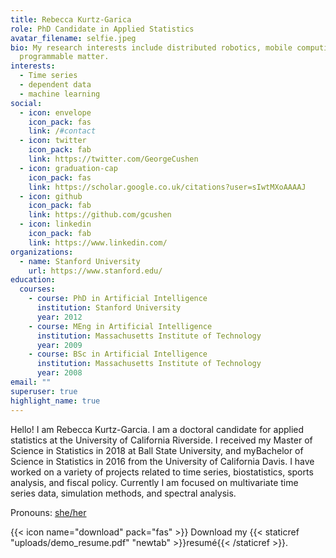 ```yaml
---
title: Rebecca Kurtz-Garica
role: PhD Candidate in Applied Statistics
avatar_filename: selfie.jpeg
bio: My research interests include distributed robotics, mobile computing and
  programmable matter.
interests:
  - Time series
  - dependent data
  - machine learning
social:
  - icon: envelope
    icon_pack: fas
    link: /#contact
  - icon: twitter
    icon_pack: fab
    link: https://twitter.com/GeorgeCushen
  - icon: graduation-cap
    icon_pack: fas
    link: https://scholar.google.co.uk/citations?user=sIwtMXoAAAAJ
  - icon: github
    icon_pack: fab
    link: https://github.com/gcushen
  - icon: linkedin
    icon_pack: fab
    link: https://www.linkedin.com/
organizations:
  - name: Stanford University
    url: https://www.stanford.edu/
education:
  courses:
    - course: PhD in Artificial Intelligence
      institution: Stanford University
      year: 2012
    - course: MEng in Artificial Intelligence
      institution: Massachusetts Institute of Technology
      year: 2009
    - course: BSc in Artificial Intelligence
      institution: Massachusetts Institute of Technology
      year: 2008
email: ""
superuser: true
highlight_name: true
---
```

Hello!  I am Rebecca Kurtz-Garcia.  I am a doctoral candidate for applied statistics at the University of California Riverside. I received my Master of Science in Statistics in 2018 at Ball State University, and myBachelor of Science in Statistics in 2016 from the University of California Davis. I have worked on a variety of projects related to time series, biostatistics, sports analysis, and fiscal policy. Currently I am focused on multivariate time series data, simulation methods, and spectral analysis.  

Pronouns: [she/her](https://out.ucr.edu/pronouns-matter)

{{< icon name="download" pack="fas" >}} Download my {{< staticref "uploads/demo_resume.pdf" "newtab" >}}resumé{{< /staticref >}}.